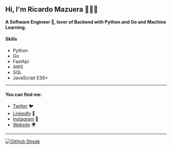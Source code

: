 ##  Hi, I'm Ricardo Mazuera 👨🏽‍💻

**A Software Engineer 🐍, lover of Backend with Python and Go and Machine Learning.**

#### Skills

- Python
- Go
- FastApi
- AWS 
- SQL
- JavaScript ES6+

------------


####  You can find me:
- [Twitter](https://twitter.com/ricardomazuera_ "Twitter") 🐦
- [LinkedIn](https://www.linkedin.com/in/ricardomazuera/ "LinkedIn") 💼
- [Instagram](https://www.instagram.com/ricardomazuera_/ "Instagram") 📸
- [Website](https://ricardomazuera.com "Website") 🌍


------------


[![GitHub Streak](https://github-readme-streak-stats.herokuapp.com?user=ricardomazuera&theme=tokyonight_duo&date_format=j%20M%5B%20Y%5D)](https://git.io/streak-stats)
